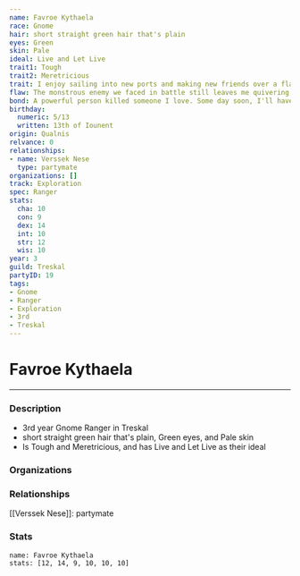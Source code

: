 ```yaml
---
name: Favroe Kythaela
race: Gnome
hair: short straight green hair that's plain
eyes: Green
skin: Pale
ideal: Live and Let Live
trait1: Tough
trait2: Meretricious
trait: I enjoy sailing into new ports and making new friends over a flagon of ale.
flaw: The monstrous enemy we faced in battle still leaves me quivering with fear.
bond: A powerful person killed someone I love. Some day soon, I'll have my revenge.
birthday:
  numeric: 5/13
  written: 13th of Iounent
origin: Qualnis
relvance: 0
relationships:
- name: Verssek Nese
  type: partymate
organizations: []
track: Exploration
spec: Ranger
stats:
  cha: 10
  con: 9
  dex: 14
  int: 10
  str: 12
  wis: 10
year: 3
guild: Treskal
partyID: 19
tags:
- Gnome
- Ranger
- Exploration
- 3rd
- Treskal
---
```

# Favroe Kythaela
---
### Description
- 3rd year Gnome Ranger in Treskal
- short straight green hair that's plain, Green eyes, and Pale skin
- Is Tough and Meretricious, and has Live and Let Live as their ideal

### Organizations
### Relationships
[[Verssek Nese]]: partymate
### Stats
```statblock
name: Favroe Kythaela
stats: [12, 14, 9, 10, 10, 10]
```